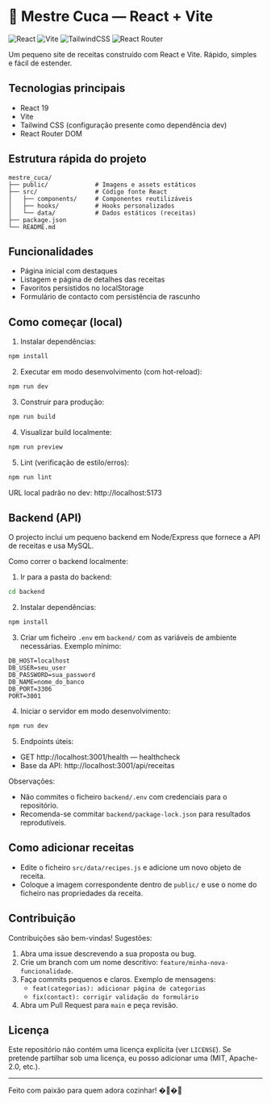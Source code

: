 # 🚀 Mestre Cuca — React + Vite

![React](https://img.shields.io/badge/React-19.1.1-61dafb?logo=react)
![Vite](https://img.shields.io/badge/Vite-7.1.7-646cff?logo=vite)
![TailwindCSS](https://img.shields.io/badge/TailwindCSS-4.1.14-38bdf8?logo=tailwindcss)
![React Router](https://img.shields.io/badge/React%20Router-7.9.3-ca4245?logo=reactrouter)

Um pequeno site de receitas construído com React e Vite. Rápido, simples e fácil de estender.

## Tecnologias principais

- React 19
- Vite
- Tailwind CSS (configuração presente como dependência dev)
- React Router DOM

## Estrutura rápida do projeto

```
mestre_cuca/
├── public/             # Imagens e assets estáticos
├── src/                # Código fonte React
│   ├── components/     # Componentes reutilizáveis
│   ├── hooks/          # Hooks personalizados
│   └── data/           # Dados estáticos (receitas)
├── package.json
└── README.md
```

## Funcionalidades

- Página inicial com destaques
- Listagem e página de detalhes das receitas
- Favoritos persistidos no localStorage
- Formulário de contacto com persistência de rascunho

## Como começar (local)

1. Instalar dependências:

```bash
npm install
```

2. Executar em modo desenvolvimento (com hot-reload):

```bash
npm run dev
```

3. Construir para produção:

```bash
npm run build
```

4. Visualizar build localmente:

```bash
npm run preview
```

5. Lint (verificação de estilo/erros):

```bash
npm run lint
```

URL local padrão no dev: http://localhost:5173

## Backend (API)

O projecto inclui um pequeno backend em Node/Express que fornece a API de receitas e usa MySQL.

Como correr o backend localmente:

1. Ir para a pasta do backend:

```bash
cd backend
```

2. Instalar dependências:

```bash
npm install
```

3. Criar um ficheiro `.env` em `backend/` com as variáveis de ambiente necessárias. Exemplo mínimo:

````env
DB_HOST=localhost
DB_USER=seu_user
DB_PASSWORD=sua_password
DB_NAME=nome_do_banco
DB_PORT=3306
PORT=3001
````

4. Iniciar o servidor em modo desenvolvimento:

```bash
npm run dev
```

5. Endpoints úteis:

- GET http://localhost:3001/health — healthcheck
- Base da API: http://localhost:3001/api/receitas

Observações:
- Não commites o ficheiro `backend/.env` com credenciais para o repositório.
- Recomenda-se commitar `backend/package-lock.json` para resultados reprodutíveis.

## Como adicionar receitas

- Edite o ficheiro `src/data/recipes.js` e adicione um novo objeto de receita.
- Coloque a imagem correspondente dentro de `public/` e use o nome do ficheiro nas propriedades da receita.

## Contribuição

Contribuições são bem-vindas! Sugestões:

1. Abra uma issue descrevendo a sua proposta ou bug.
2. Crie um branch com um nome descritivo: `feature/minha-nova-funcionalidade`.
3. Faça commits pequenos e claros. Exemplo de mensagens:
   - `feat(categorias): adicionar página de categorias`
   - `fix(contact): corrigir validação do formulário`
4. Abra um Pull Request para `main` e peça revisão.

## Licença

Este repositório não contém uma licença explícita (ver `LICENSE`). Se pretende partilhar sob uma licença, eu posso adicionar uma (MIT, Apache-2.0, etc.).

---

Feito com paixão para quem adora cozinhar! �‍🍳�‍🍳
